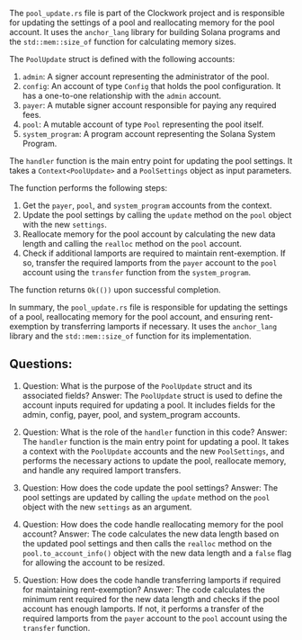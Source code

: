 The `pool_update.rs` file is part of the Clockwork project and is responsible for updating the settings of a pool and reallocating memory for the pool account. It uses the `anchor_lang` library for building Solana programs and the `std::mem::size_of` function for calculating memory sizes.

The `PoolUpdate` struct is defined with the following accounts:

1. `admin`: A signer account representing the administrator of the pool.
2. `config`: An account of type `Config` that holds the pool configuration. It has a one-to-one relationship with the `admin` account.
3. `payer`: A mutable signer account responsible for paying any required fees.
4. `pool`: A mutable account of type `Pool` representing the pool itself.
5. `system_program`: A program account representing the Solana System Program.

The `handler` function is the main entry point for updating the pool settings. It takes a `Context<PoolUpdate>` and a `PoolSettings` object as input parameters.

The function performs the following steps:

1. Get the `payer`, `pool`, and `system_program` accounts from the context.
2. Update the pool settings by calling the `update` method on the `pool` object with the new `settings`.
3. Reallocate memory for the pool account by calculating the new data length and calling the `realloc` method on the `pool` account.
4. Check if additional lamports are required to maintain rent-exemption. If so, transfer the required lamports from the `payer` account to the `pool` account using the `transfer` function from the `system_program`.

The function returns `Ok(())` upon successful completion.

In summary, the `pool_update.rs` file is responsible for updating the settings of a pool, reallocating memory for the pool account, and ensuring rent-exemption by transferring lamports if necessary. It uses the `anchor_lang` library and the `std::mem::size_of` function for its implementation.

## Questions:

1. Question: What is the purpose of the `PoolUpdate` struct and its associated fields?
   Answer: The `PoolUpdate` struct is used to define the account inputs required for updating a pool. It includes fields for the admin, config, payer, pool, and system_program accounts.

2. Question: What is the role of the `handler` function in this code?
   Answer: The `handler` function is the main entry point for updating a pool. It takes a context with the `PoolUpdate` accounts and the new `PoolSettings`, and performs the necessary actions to update the pool, reallocate memory, and handle any required lamport transfers.

3. Question: How does the code update the pool settings?
   Answer: The pool settings are updated by calling the `update` method on the `pool` object with the new `settings` as an argument.

4. Question: How does the code handle reallocating memory for the pool account?
   Answer: The code calculates the new data length based on the updated pool settings and then calls the `realloc` method on the `pool.to_account_info()` object with the new data length and a `false` flag for allowing the account to be resized.

5. Question: How does the code handle transferring lamports if required for maintaining rent-exemption?
   Answer: The code calculates the minimum rent required for the new data length and checks if the pool account has enough lamports. If not, it performs a transfer of the required lamports from the `payer` account to the `pool` account using the `transfer` function.
